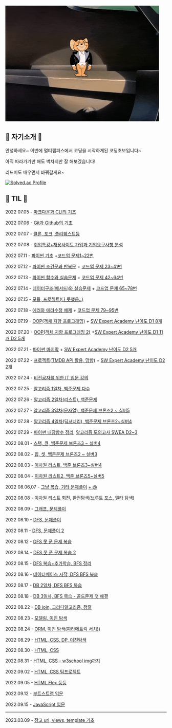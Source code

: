 ![제리](Readme.assets/제리.gif)

## 🐧 자기소개 🐧

안녕하세요~ 이번에 멀티캠퍼스에서 코딩을 시작하게된 코딩초보입니다~

아직 따라가기만 해도 벅차지만 잘 해보겠습니다!

리드미도 배우면서 바꿔갈게요~



[![Solved.ac Profile](http://mazassumnida.wtf/api/v2/generate_badge?boj=dolphin0731)](https://solved.ac/dolphin0731/)






## 🐶 TIL 🐶

2022 07.05 - [마크다운과 CLI의 기초](https://github.com/Raven712/TIL/tree/master/첫주/1일)

2022 07.06 - [Git과 Github의 기초](https://github.com/Raven712/TIL/tree/master/첫주/2일)

2022 07.07 - [클론, 포크, 풀리퀘스트등](https://github.com/Raven712/TIL/tree/master/첫주/3일)

2022 07.08 - [취업특강+채용사이트 가입과 기업요구사항 분석](https://github.com/Raven712/TIL/tree/master/첫주/4일)

2022 07.11 - [파이썬 기초](https://github.com/Raven712/TIL/tree/master/둘째주/5일) +[코드업 문제1~22번](https://github.com/Raven712/python)

2022 07.12 - [파이썬 조건문과 반복문](https://github.com/Raven712/TIL/tree/master/둘째주/6일) + [코드업 문제 23~41번](https://github.com/Raven712/TIL/tree/master/둘째주/6일/코드업문제%202일차)

2022 07.13 - [파이썬 함수와 실습문제](https://github.com/Raven712/TIL/tree/master/둘째주/7일) + [코드업 문제 42~64번](https://github.com/Raven712/TIL/tree/master/둘째주/7일/코드업문제3일차)

2022 07.14 - [데이터구조(메서드)와 실습문제](https://github.com/Raven712/TIL/tree/master/둘째주/8일) + [코드업 문제 65~78번](https://github.com/Raven712/TIL/tree/master/둘째주/8일/코드업문제)

2022 07.15 - [모듈, 프로젝트(다 못했음..)](https://github.com/Raven712/TIL/tree/master/둘째주/9일)

2022 07.18 - [에러와 에러수정 예제](https://github.com/Raven712/TIL/tree/master/셋째주/10일) + [코드업 문제 79~95번](https://github.com/Raven712/TIL/tree/master/셋째주/10일/코드업문제)

2022 07.19 - [OOP(객체 지향 프로그래밍)](https://github.com/Raven712/TIL/tree/master/셋째주/11일) + [SW Expert Academy 난이도 D1 8개](https://github.com/Raven712/TIL/tree/master/셋째주/11일/SWEA)

2022 07.20 - [OOP(객체 지향 프로그래밍 2)](https://github.com/Raven712/TIL/tree/master/셋째주/12일(OOP2)) +[SW Expert Academy 난이도 D1 11개 D2 5개](https://github.com/Raven712/TIL/tree/master/셋째주/12일(OOP2)/SWEA)

2022 07.21 - [파이썬 마지막](https://github.com/Raven712/TIL/tree/master/셋째주/13일%20-%20파이썬%20마지막) + [SW Expert Academy 난이도 D2 5개](https://github.com/Raven712/TIL/tree/master/셋째주/13일%20-%20파이썬%20마지막/SWEA)

2022 07.22 - [프로젝트(TMDB API 활용, 망함)](https://github.com/Raven712/01-PJT-02/tree/main/3회차/김기명) + [SW Expert Academy 난이도 D2 2개](https://github.com/Raven712/TIL/tree/master/셋째주/14일(프로젝트)/swea)

2022 07.24 - [비전공자를 위한 IT 입문 강의](https://github.com/Raven712/TIL/tree/master/셋째주/15일(MLP인강))

2022 07.25 - [알고리즘 1일차, 백준문제 다수](https://github.com/Raven712/TIL/tree/master/넷째주/16일차(알고리즘1일))

2022 07.26 - [알고리즘 2일차(리스트), 백준문제](https://github.com/Raven712/TIL/tree/master/넷째주/17일차(알고리즘2일))

2022 07.27 - [알고리즘 3일차(문자열), 백준문제 브론즈2 ~ 실버5](https://github.com/Raven712/TIL/tree/master/넷째주/18일차(알고리즘3일))

2022 07.28 - [알고리즘 4일차(딕셔너리), 백준문제 브론즈2~실버4](https://github.com/Raven712/TIL/tree/master/넷째주/19일차(딕셔너리))

2022 07.29 - [파이썬 내장함수 정리](https://github.com/Raven712/TIL/tree/master/넷째주/20일차), [알고리즘 모의고사 SWEA D2~3](https://github.com/Raven712/01-PJT-03/tree/master/3회차/김기명)

2022 08.01 - [스택, 큐, 백준문제 브론즈3 ~ 실버4](https://github.com/Raven712/TIL/tree/master/5주/21일-스택%2C%20큐)

2022 08.02 - [힙, 셋, 백준문제 브론즈2 ~ 실버3](https://github.com/Raven712/TIL/tree/master/5주/22일-힙%2C%20셋)

2022 08.03 - [이차원 리스트, 백준 브론즈3~실버4](https://github.com/Raven712/TIL/tree/master/5주/23일-이차원%20리스트)

2022 08.04 - [이차원 리스트2, 백준 브론즈5~실버5](https://github.com/Raven712/TIL/tree/master/5주/24일-이차원%20리스트2)

2022 08.06,07 - [그냥 복습, 기타 문제풀이](https://github.com/Raven712/TIL/tree/master/5주/26일(토요일)) [+ @](https://github.com/Raven712/TIL/tree/master/5주/27일(일요일))

2022 08.08 - [이차원 리스트 회전, 완전탐색(브루트 포스, 델타 탐색)](https://github.com/Raven712/TIL/tree/master/6주/28일(회전%2C%20브루트포스%2C%20델타탐색))

2022 08.09 - [그래프, 문제풀이](https://github.com/Raven712/TIL/tree/master/6주/29일(그래프))

2022 08.10 - [DFS, 문제풀이](https://github.com/Raven712/TIL/tree/master/6주/30일(DFS))

2022 08.11 - [DFS, 문제풀이 2](https://github.com/Raven712/TIL/tree/master/6주/31일)

2022 08.12 - [DFS 못 푼 문제 복습](https://github.com/Raven712/TIL/tree/master/6주/32일)

2022 08.14 - [DFS 못 푼 문제 복습 2](https://github.com/Raven712/TIL/tree/master/6주/33일(복습))

2022 08.15 - [DFS 복습+추가학습, BFS 정리](https://github.com/Raven712/TIL/tree/master/6주/34일(DFS%2C%20BFS))

2022 08.16 - [데이터베이스 시작, DFS BFS 복습](https://github.com/Raven712/TIL/tree/master/7주/35일(DB%2CDFS%2CBFS))

2022 08.17 - [DB 2일차, DFS BFS 복습](https://github.com/Raven712/TIL/tree/master/7주/36일(DB%202일%2C%20DFS%2CBFS))

2022 08.18 - [DB 3일차, BFS 복습 - 골드문제 첫 해결](https://github.com/Raven712/TIL/tree/master/7주/37일)

2022 08.22 - [DB join, 그리디알고리즘, 정렬](https://github.com/Raven712/TIL/tree/master/8주/39일(DB%20Join%2C%20BFS-snake%2C그리디%20알고리즘))

2022 08.23 - [모델링, 이진 탐색](https://github.com/Raven712/TIL/tree/master/8주/40일(모델링%2C%20이진탐색))

2022 08.24 - [ORM, 이진 탐색(파라메트릭 서치)](https://github.com/Raven712/TIL/tree/master/8주/41일(ORM%2C%20이진탐색)))

2022 08.29 - [HTML, CSS, DP, 이진탐색](https://github.com/Raven712/TIL/tree/master/9주/44일(HTML%2CCSS%2C이진탐색%2CDP))

2022 08.30 - [HTML, CSS](https://github.com/Raven712/TIL/tree/master/9주/45일)

2022.08.31 - [HTML, CSS - w3school img까지](https://github.com/Raven712/TIL/tree/master/9주/46일)

2022.09.02 - [HTML, CSS 팀프로젝트](https://github.com/Raven712/TIL/tree/master/9주/48일(팀프로젝트))

2022.09.05 - [HTML Flex 등등](https://github.com/Raven712/TIL/tree/master/10주/49일)

2022.09.12 - [부트스트랩 입문](https://github.com/Raven712/TIL/tree/master/11주/53일)

2022.09.15 - [JavaScript 입문](https://github.com/Raven712/TIL/tree/master/11주/55일)

------

2023.03.09 - [장고 url, views, template 기초](https://github.com/Raven712/TIL/tree/master/3월복귀/2023.03.09)
